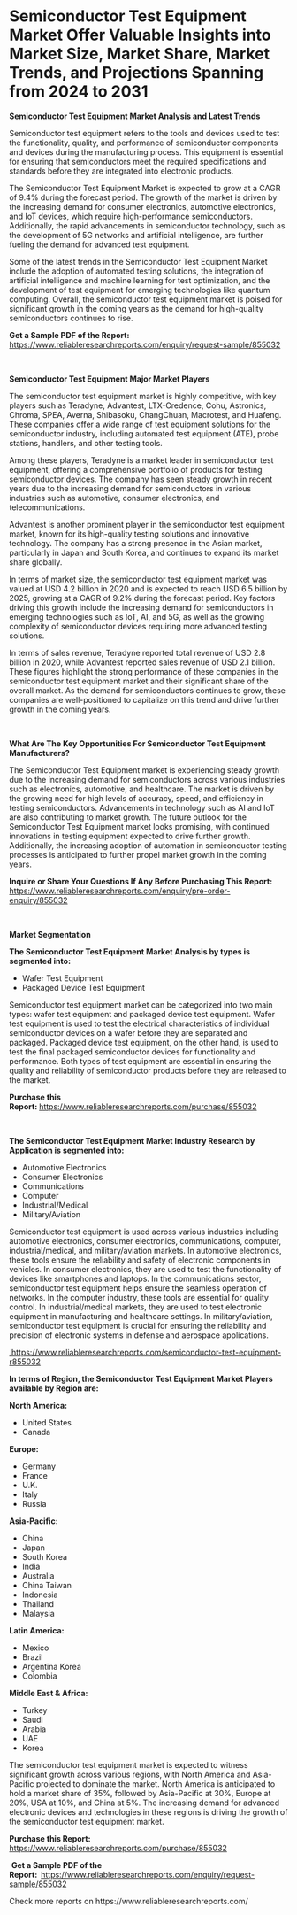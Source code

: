 <p><h1>Semiconductor Test Equipment Market Offer Valuable Insights into Market Size, Market Share, Market Trends, and Projections Spanning from 2024 to 2031</h1></p><p><strong>Semiconductor Test Equipment Market Analysis and Latest Trends</strong></p>
<p><p>Semiconductor test equipment refers to the tools and devices used to test the functionality, quality, and performance of semiconductor components and devices during the manufacturing process. This equipment is essential for ensuring that semiconductors meet the required specifications and standards before they are integrated into electronic products.</p><p>The Semiconductor Test Equipment Market is expected to grow at a CAGR of 9.4% during the forecast period. The growth of the market is driven by the increasing demand for consumer electronics, automotive electronics, and IoT devices, which require high-performance semiconductors. Additionally, the rapid advancements in semiconductor technology, such as the development of 5G networks and artificial intelligence, are further fueling the demand for advanced test equipment.</p><p>Some of the latest trends in the Semiconductor Test Equipment Market include the adoption of automated testing solutions, the integration of artificial intelligence and machine learning for test optimization, and the development of test equipment for emerging technologies like quantum computing. Overall, the semiconductor test equipment market is poised for significant growth in the coming years as the demand for high-quality semiconductors continues to rise.</p></p>
<p><strong>Get a Sample PDF of the Report:&nbsp;</strong> <a href="https://www.reliableresearchreports.com/enquiry/request-sample/855032">https://www.reliableresearchreports.com/enquiry/request-sample/855032</a></p>
<p>&nbsp;</p>
<p><strong>Semiconductor Test Equipment Major Market Players</strong></p>
<p><p>The semiconductor test equipment market is highly competitive, with key players such as Teradyne, Advantest, LTX-Credence, Cohu, Astronics, Chroma, SPEA, Averna, Shibasoku, ChangChuan, Macrotest, and Huafeng. These companies offer a wide range of test equipment solutions for the semiconductor industry, including automated test equipment (ATE), probe stations, handlers, and other testing tools.</p><p>Among these players, Teradyne is a market leader in semiconductor test equipment, offering a comprehensive portfolio of products for testing semiconductor devices. The company has seen steady growth in recent years due to the increasing demand for semiconductors in various industries such as automotive, consumer electronics, and telecommunications.</p><p>Advantest is another prominent player in the semiconductor test equipment market, known for its high-quality testing solutions and innovative technology. The company has a strong presence in the Asian market, particularly in Japan and South Korea, and continues to expand its market share globally.</p><p>In terms of market size, the semiconductor test equipment market was valued at USD 4.2 billion in 2020 and is expected to reach USD 6.5 billion by 2025, growing at a CAGR of 9.2% during the forecast period. Key factors driving this growth include the increasing demand for semiconductors in emerging technologies such as IoT, AI, and 5G, as well as the growing complexity of semiconductor devices requiring more advanced testing solutions.</p><p>In terms of sales revenue, Teradyne reported total revenue of USD 2.8 billion in 2020, while Advantest reported sales revenue of USD 2.1 billion. These figures highlight the strong performance of these companies in the semiconductor test equipment market and their significant share of the overall market. As the demand for semiconductors continues to grow, these companies are well-positioned to capitalize on this trend and drive further growth in the coming years.</p></p>
<p>&nbsp;</p>
<p><strong>What Are The Key Opportunities For Semiconductor Test Equipment Manufacturers?</strong></p>
<p><p>The Semiconductor Test Equipment market is experiencing steady growth due to the increasing demand for semiconductors across various industries such as electronics, automotive, and healthcare. The market is driven by the growing need for high levels of accuracy, speed, and efficiency in testing semiconductors. Advancements in technology such as AI and IoT are also contributing to market growth. The future outlook for the Semiconductor Test Equipment market looks promising, with continued innovations in testing equipment expected to drive further growth. Additionally, the increasing adoption of automation in semiconductor testing processes is anticipated to further propel market growth in the coming years.</p></p>
<p><strong>Inquire or Share Your Questions If Any Before Purchasing This Report:</strong> <a href="https://www.reliableresearchreports.com/enquiry/pre-order-enquiry/855032">https://www.reliableresearchreports.com/enquiry/pre-order-enquiry/855032</a></p>
<p>&nbsp;</p>
<p><strong>Market Segmentation</strong></p>
<p><strong>The Semiconductor Test Equipment Market Analysis by types is segmented into:</strong></p>
<p><ul><li>Wafer Test Equipment</li><li>Packaged Device Test Equipment</li></ul></p>
<p><p>Semiconductor test equipment market can be categorized into two main types: wafer test equipment and packaged device test equipment. Wafer test equipment is used to test the electrical characteristics of individual semiconductor devices on a wafer before they are separated and packaged. Packaged device test equipment, on the other hand, is used to test the final packaged semiconductor devices for functionality and performance. Both types of test equipment are essential in ensuring the quality and reliability of semiconductor products before they are released to the market.</p></p>
<p><strong>Purchase this Report:&nbsp;</strong><a href="https://www.reliableresearchreports.com/purchase/855032">https://www.reliableresearchreports.com/purchase/855032</a></p>
<p>&nbsp;</p>
<p><strong>The Semiconductor Test Equipment Market Industry Research by Application is segmented into:</strong></p>
<p><ul><li>Automotive Electronics</li><li>Consumer Electronics</li><li>Communications</li><li>Computer</li><li>Industrial/Medical</li><li>Military/Aviation</li></ul></p>
<p><p>Semiconductor test equipment is used across various industries including automotive electronics, consumer electronics, communications, computer, industrial/medical, and military/aviation markets. In automotive electronics, these tools ensure the reliability and safety of electronic components in vehicles. In consumer electronics, they are used to test the functionality of devices like smartphones and laptops. In the communications sector, semiconductor test equipment helps ensure the seamless operation of networks. In the computer industry, these tools are essential for quality control. In industrial/medical markets, they are used to test electronic equipment in manufacturing and healthcare settings. In military/aviation, semiconductor test equipment is crucial for ensuring the reliability and precision of electronic systems in defense and aerospace applications.</p></p>
<p><a href="https://www.reliableresearchreports.com/semiconductor-test-equipment-r855032">&nbsp;https://www.reliableresearchreports.com/semiconductor-test-equipment-r855032</a></p>
<p><strong>In terms of Region, the Semiconductor Test Equipment Market Players available by Region are:</strong></p>
<p>
    <p> <strong> North America: </strong>
        <ul>
            <li>United States</li>
            <li>Canada</li>
        </ul>
        </p> 
    <p> <strong> Europe: </strong>
        <ul>
            <li>Germany</li>
            <li>France</li>
            <li>U.K.</li>
            <li>Italy</li>
            <li>Russia</li>
        </ul>
        </p> 
    <p> <strong> Asia-Pacific: </strong>
        <ul>
            <li>China</li>
            <li>Japan</li>
            <li>South Korea</li>
            <li>India</li>
            <li>Australia</li>
            <li>China Taiwan</li>
            <li>Indonesia</li>
            <li>Thailand</li>
            <li>Malaysia</li>
        </ul>
        </p> 
    <p> <strong> Latin America: </strong>
        <ul>
            <li>Mexico</li>
            <li>Brazil</li>
            <li>Argentina Korea</li>
            <li>Colombia</li>
        </ul>
        </p> 
    <p> <strong> Middle East & Africa: </strong>
        <ul>
            <li>Turkey</li>
            <li>Saudi</li>
            <li>Arabia</li>
            <li>UAE</li>
            <li>Korea</li>
        </ul>
    </p>
    </p>
<p><p>The semiconductor test equipment market is expected to witness significant growth across various regions, with North America and Asia-Pacific projected to dominate the market. North America is anticipated to hold a market share of 35%, followed by Asia-Pacific at 30%, Europe at 20%, USA at 10%, and China at 5%. The increasing demand for advanced electronic devices and technologies in these regions is driving the growth of the semiconductor test equipment market.</p></p>
<p><strong>Purchase this Report: </strong><a href="https://www.reliableresearchreports.com/purchase/855032">https://www.reliableresearchreports.com/purchase/855032</a></p>
<p>&nbsp;<strong>Get a Sample PDF of the Report:&nbsp;&nbsp;</strong><a href="https://www.reliableresearchreports.com/enquiry/request-sample/855032">https://www.reliableresearchreports.com/enquiry/request-sample/855032</a></p>
<p><strong></strong></p>
<p>Check more reports on https://www.reliableresearchreports.com/</p>